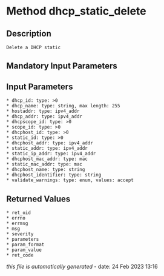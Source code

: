 # Method dhcp_static_delete

## Description
	Delete a DHCP static

## Mandatory Input Parameters

## Input Parameters
	* dhcp_id: type: >0
	* dhcp_name: type: string, max length: 255
	* hostaddr: type: ipv4_addr
	* dhcp_addr: type: ipv4_addr
	* dhcpscope_id: type: >0
	* scope_id: type: >0
	* dhcphost_id: type: >0
	* static_id: type: >0
	* dhcphost_addr: type: ipv4_addr
	* static_addr: type: ipv4_addr
	* static_ip_addr: type: ipv4_addr
	* dhcphost_mac_addr: type: mac
	* static_mac_addr: type: mac
	* dhcphost_name: type: string
	* dhcphost_identifier: type: string
	* validate_warnings: type: enum, values: accept

## Returned Values
	* ret_oid
	* errno
	* errmsg
	* msg
	* severity
	* parameters
	* param_format
	* param_value
	* ret_code


*this file is automatically generated* - date: 24 Feb 2023 13:16